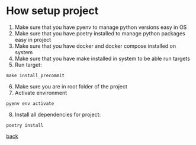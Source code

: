 # How setup project
1. Make sure that you have pyenv to manage python versions easy in OS
2. Make sure that you have poetry installed to manage python packages easy in project
3. Make sure that you have docker and docker compose installed on system
4. Make sure that you have make installed in system to be able run targets
5. Run target:
```
make install_precommit
```
6. Make sure you are in root folder of the project
7. Activate environment
```
pyenv env activate
```
8. Install all dependencies for project:
```
poetry install
```

[back](../README.md)